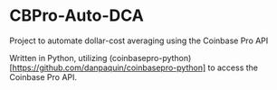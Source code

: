 # CBPro-Auto-DCA
Project to automate dollar-cost averaging using the Coinbase Pro API

Written in Python, utilizing (coinbasepro-python)[https://github.com/danpaquin/coinbasepro-python] to access the Coinbase Pro API.
